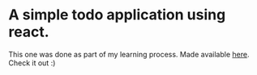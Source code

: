 # A simple todo application using react.

This one was done as part of my learning process.
Made available [here](https://viwicodes.github.io/todoApp/). Check it out :)